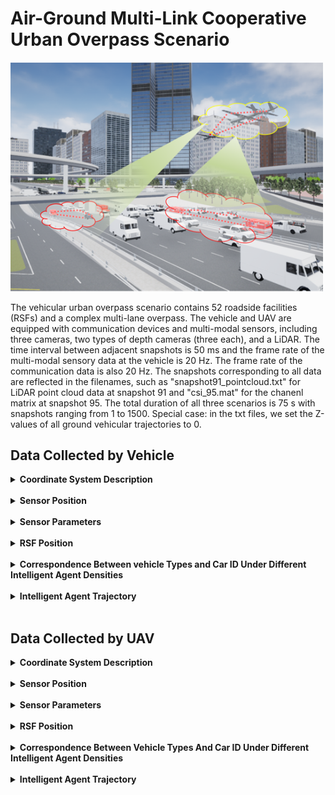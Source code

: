 # Air-Ground Multi-Link Cooperative Urban Overpass Scenario

<img src="./img/Scene Overview urban overpass.png" alt="Description of your image" width="500" height="">

The vehicular urban overpass scenario contains 52 roadside facilities (RSFs) and a complex multi-lane overpass. The vehicle and UAV are equipped with communication devices and multi-modal sensors, including three cameras, two types of depth cameras (three each), and a LiDAR. The time interval between adjacent snapshots is 50 ms and the frame rate of the multi-modal sensory data at the vehicle is 20 Hz. The frame rate of the communication data is also 20 Hz. The snapshots corresponding to all data are reflected in the filenames, such as "snapshot91_pointcloud.txt" for LiDAR point cloud data at snapshot 91 and "csi_95.mat" for the chanenl matrix at snapshot 95. The total duration of all three scenarios is 75 s with snapshots ranging from 1 to 1500.
Special case: in the txt files, we set the Z-values of all ground vehicular trajectories to 0.

## Data Collected by Vehicle


<details>
<summary><strong>Coordinate System Description</strong></summary>
 
#### **[World Coordinate System]:**

The world coordinate system is a North-East-Down (NED) coordinate system with the X-axis pointing north, the Y-axis pointing east, and the Z-axis pointing downward. It is a right-handed coordinate system, with the origin at the same height as the ground.

#### **[Vehicle Coordinate System]:**

This system includes both vehicles. The X-axis points forward, the Y-axis points to the right, and the Z-axis points downward relative to the vehicle. It is a right-handed coordinate system, with the origin at the center of the vehicle and a certain height relative to the ground.

The position coordinates and heading angles given in the vehicle trajectory txt files represent the position of the vehicle coordinate system's origin in the world coordinate system, as well as the orientation of the vehicle coordinate system relative to the world coordinate system. 
(Special case: in the txt files, we set the z-values of all ground vehicles' trajectories to 0. Before use, it is necessary to subtract the height of the vehicle center relative to the ground to obtain the actual coordinates of the vehicle coordinate system's origin in the world coordinate system.) Additionally, note that pitch, roll, and yaw in the vehicle trajectory txt files are given in radians.

#### **[LiDAR Coordinate System]:**

The coordinate axes align with those of the vehicle system, with the origin offset by a fixed amount relative to the vehicle coordinate system's origin.

#### **[Camera Coordinate System]:**

The coordinate axes by default align with those of the vehicle system. If multiple cameras are mounted on a device, each camera's orientation will be specified. The camera origin is offset by a fixed amount relative to the vehicle coordinate system's origin.

#### **[mmWave Radar Coordinate System]:**

The coordinate axes align with those of the vehicle system, with the origin offset by a fixed amount relative to the vehicle coordinate system's origin.

#### **[Communication Antenna Coordinate System]:**

The coordinate axes align with those of the vehicle system, with the origin offset by a fixed amount relative to the vehicle coordinate system's origin.
</details><br/>

<details>
<summary><strong>Sensor Position</strong></summary>
 

The vehicular urban wide lane scenario includes vehicles of the **"Blue SUV"**, **"Mini Cooper"**, **"Sedan"**, **"Pickup"**, **"Box truck"**, **"Concrete"**, **"Refuse truck"**, **"School bus"** and **"Tank"** types. The relative coordinate positions and parameter information of the sensors are given as follows:

<table>
    <thead>
        <tr>
        <th rowspan="2">Side View</th>
        <th rowspan="2">Name</th>
        <th colspan="8" style="text-align: center;">Camera</th>
        <th colspan="5" style="text-align: center;">LiDAR</th>
        <th colspan="5" style="text-align: center;">mmWave Radar</th>
        </tr>
        <tr>
        <th>Direction</th>
        <th>X(m)</th>
        <th>Y(m)</th>
        <th>Z(m)</th>
        <th>Pitch</th>
        <th>Roll</th>
        <th>Yaw</th>
        <th>FoV Degrees(°)</th>
        <th>X(m)</th>
        <th>Y(m)</th>
        <th>Z(m)</th>
        <th>Vertical FoV(°)</th>
        <th>Horizontal FoV(°)</th>
        <th>X(m)</th>
        <th>Y(m)</th>
        <th>Z(m)</th>
        <th>Vertical FoV(°)</th>
        <th>Horizontal FoV(°)</th>
        </tr>
    </thead>
    <tbody>
        <tr>
        <td><img src="./img/car1_blue_suv.png" alt="Side view of car1" width="100"></td>
        <td>Blue SUV</td>
        <td>+x</td>
        <td>2</td>
        <td>0</td>
        <td>-1</td>
        <td>0</td>
        <td>0</td>
        <td>0</td>
        <td>100</td>
        <td>0</td>
        <td>0</td>
        <td>-1.9</td>
        <td>-25~15</td>
        <td>-180~180</td>
        <td>0</td>
        <td>0</td>
        <td>0.8</td>
        <td>-10~10</td>
        <td>-90~90</td>
        </tr>
        <tr>
        <td><img src="./img/car2_mini_white_car_suv.png" alt="Side view of car1" width="100"></td>
        <td>Mini Cooper</td>
        <td>+x</td>
        <td>1.8</td>
        <td>0</td>
        <td>-1</td>
        <td>0</td>
        <td>0</td>
        <td>0</td>
        <td>100</td>
        <td>0</td>
        <td>0</td>
        <td>-1.8</td>
        <td>-25~15</td>
        <td>-180~180</td>
        <td>0</td>
        <td>0</td>
        <td>0.8</td>
        <td>-10~10</td>
        <td>-90~90</td>
        </tr>
        <tr>
        <td><img src="./img/car3_white_car.png" alt="Side view of car1" width="100"></td>
        <td>Sedan</td>
        <td>+x</td>
        <td>2.3</td>
        <td>0</td>
        <td>-1</td>
        <td>0</td>
        <td>0</td>
        <td>0</td>
        <td>100</td>
        <td>0</td>
        <td>0</td>
        <td>-1.9</td>
        <td>-25~15</td>
        <td>-180~180</td>
        <td>0</td>
        <td>0</td>
        <td>0.8</td>
        <td>-10~10</td>
        <td>-90~90</td>
        </tr>
        <tr>
        <td><img src="./img/car4_pika.png" alt="Side view of car1" width="100"></td>
        <td>Pickup</td>
        <td>+x</td>
        <td>3.5</td>
        <td>0</td>
        <td>-1.2</td>
        <td>0</td>
        <td>0</td>
        <td>0</td>
        <td>100</td>
        <td>0</td>
        <td>0</td>
        <td>-2.4</td>
        <td>-25~15</td>
        <td>-180~180</td>
        <td>0</td>
        <td>0</td>
        <td>0.8</td>
        <td>-10~10</td>
        <td>-90~90</td>
        </tr>
        <tr>
        <td><img src="./img/car5_xianxing_car.png" alt="Side view of car1" width="100"></td>
        <td>Box truck</td>
        <td>+x</td>
        <td>3.2</td>
        <td>0</td>
        <td>-1.4</td>
        <td>0</td>
        <td>0</td>
        <td>0</td>
        <td>100</td>
        <td>0</td>
        <td>0</td>
        <td>-2.8</td>
        <td>-25~15</td>
        <td>-180~180</td>
        <td>0</td>
        <td>0</td>
        <td>0.8</td>
        <td>-10~10</td>
        <td>-90~90</td>
        </tr>
        <tr>
        <td><img src="./img/car6_hu_ni_tu_car.png" alt="Side view of car1" width="100"></td>
        <td>Concrete</td>
        <td>+x</td>
        <td>1</td>
        <td>0</td>
        <td>-4.1</td>
        <td>0</td>
        <td>0</td>
        <td>0</td>
        <td>100</td>
        <td>0</td>
        <td>0</td>
        <td>-4.1</td>
        <td>-25~15</td>
        <td>-180~180</td>
        <td>0</td>
        <td>0</td>
        <td>0.8</td>
        <td>-10~10</td>
        <td>-90~90</td>
        </tr>
        <tr>
        <td><img src="./img/car7_rush_car.png" alt="Side view of car1" width="100"></td>
        <td>Refuse truck</td>
        <td>+x</td>
        <td>2.5</td>
        <td>0</td>
        <td>-4.1</td>
        <td>0</td>
        <td>0</td>
        <td>0</td>
        <td>100</td>
        <td>0</td>
        <td>0</td>
        <td>-4.1</td>
        <td>-25~15</td>
        <td>-180~180</td>
        <td>0</td>
        <td>0</td>
        <td>0.8</td>
        <td>-10~10</td>
        <td>-90~90</td>
        </tr>
        <tr>
        <td><img src="./img/car8_school_lolar_car.png" alt="Side view of car1" width="100"></td>
        <td>School bus</td>
        <td>+x</td>
        <td>1.2</td>
        <td>0</td>
        <td>-2.8</td>
        <td>0</td>
        <td>0</td>
        <td>0</td>
        <td>100</td>
        <td>0</td>
        <td>0</td>
        <td>-2.8</td>
        <td>-25~15</td>
        <td>-180~180</td>
        <td>0</td>
        <td>0</td>
        <td>0.8</td>
        <td>-10~10</td>
        <td>-90~90</td>
        </tr>
        <tr>
        <td><img src="./img/car9_statci_mesh .png" alt="Side view of car1" width="100"></td>
        <td>Tank</td>
        <td>+x</td>
        <td>0</td>
        <td>0</td>
        <td>-4</td>
        <td>0</td>
        <td>0</td>
        <td>0</td>
        <td>100</td>
        <td>0</td>
        <td>0</td>
        <td>-4</td>
        <td>-25~15</td>
        <td>-180~180</td>
        <td>0</td>
        <td>0</td>
        <td>0.8</td>
        <td>-10~10</td>
        <td>-90~90</td>
        </tr>
    </tbody>
</table>



<table>
    <thead>
        <tr>
        <th rowspan="2">Side View</th>
        <th rowspan="2">Name</th>
        <th colspan="3" style="text-align: center;">Communication Equipment</th>
        </tr>
        <tr>
        <th>X(m)</th>
        <th>Y(m)</th>
        <th>Z(m)</th>
        </tr>
    </thead>
    <tbody>
        <tr>
        <td><img src="./img/car1_blue_suv.png" alt="Side view of car1" width="100"></td>
        <td>Blue SUV</td>
        <td>0.3</td>
        <td>0</td>
        <td>-1.1</td>
        </tr>
        <tr>
        <td><img src="./img/car2_mini_white_car_suv.png" alt="Side view of car1" width="100"></td>
        <td>Mini Cooper</td>
        <td>0.5</td>
        <td>-0.1</td>
        <td>-1.3</td>
        </tr>
        <tr>
        <td><img src="./img/car3_white_car.png" alt="Side view of car1" width="100"></td>
        <td>Sedan</td>
        <td>0.3</td>
        <td>0</td>
        <td>-1.7</td>
        </tr>
        <tr>
        <td><img src="./img/car4_pika.png" alt="Side view of car1" width="100"></td>
        <td>Pickup</td>
        <td>3.5</td>
        <td>0</td>
        <td>1.2</td>
        </tr>
        <tr>
        <td><img src="./img/car5_xianxing_car.png" alt="Side view of car1" width="100"></td>
        <td>Box truck</td>
        <td>0</td>
        <td>0</td>
        <td>-2.1</td>
        </tr>
        <tr>
        <td><img src="./img/car6_hu_ni_tu_car.png" alt="Side view of car1" width="100"></td>
        <td>Concrete</td>
        <td>0.5</td>
        <td>-0.1</td>
        <td>-1.3</td>
        </tr>
        <tr>
        <td><img src="./img/car7_rush_car.png" alt="Side view of car1" width="100"></td>
        <td>Refuse truck</td>
        <td>0.8</td>
        <td>0</td>
        <td>-2.6</td>
        </tr>
        <tr>
        <td><img src="./img/car8_school_lolar_car.png" alt="Side view of car1" width="100"></td>
        <td>School bus</td>
        <td>0.3</td>
        <td>-0.3</td>
        <td>-1.7</td>
        </tr>
        <tr>
        <td><img src="./img/car9_statci_mesh .png" alt="Side view of car1" width="100"></td>
        <td>Tank</td>
        <td>1.3</td>
        <td>0</td>
        <td>-1.4</td>
        </tr>
    </tbody>
</table>


<table>
  <thead>
    <tr> 
      <th rowspan="3">Name</th>
      <th rowspan="3">Direction</th>
      <th colspan="7" style="text-align: center;">Camera</th>
      <th colspan="5" style="text-align: center;">LiDAR</th>
      <th colspan="5" style="text-align: center;">mmWave Radar</th>
    </tr>
    <tr>
      <th>X(m)</th>
      <th>Y(m)</th>
      <th>Z(m)</th>
      <th>Pitch</th>
      <th>Roll</th>
      <th>Yaw</th>
      <th>FoV Degrees(°)</th>
      <th>X(m)</th>
      <th>Y(m)</th>
      <th>Z(m)</th>
      <th>Vertical FoV(°)</th>
      <th>Horizontal FoV(°)</th>
      <th>X(m)</th>
      <th>Y(m)</th>
      <th>Z(m)</th>
      <th>Vertical FoV(°)</th>
      <th>Horizontal FoV(°)</th>
    </tr>
  </thead>
  <tbody>
    <tr>
      <td rowspan="3">RSF</td> <!-- This cell now spans three rows -->
      <td>Left</td>
      <td>4.9</td>
      <td>0</td>
      <td>-7.2</td>
      <td>-25</td>
      <td>0</td>
      <td>90</td>
      <td>100</td>
      <td rowspan="3">-0.2</td>
      <td rowspan="3">0</td>
      <td rowspan="3">4.3</td>
      <td rowspan="3">-40~0</td>
      <td rowspan="3">-180~180</td>
      <td rowspan="3">-0.2</td>
      <td rowspan="3">0</td>
      <td rowspan="3">-0.8</td>
      <td rowspan="3">-10~10</td>
      <td rowspan="3">-90~90</td>
    </tr>
    <tr>
      <td>Middle</td>
      <td>5</td>
      <td>0</td>
      <td>-7.2</td>
      <td>-25</td>
      <td>0</td>
      <td>0</td>
      <td>100</td>
    </tr>
    <tr>
      <td>Right</td>
      <td>4.8</td>
      <td>0</td>
      <td>-7.2</td>
      <td>-25</td>
      <td>0</td>
      <td>-90</td>
      <td>100</td>
    </tr>
    <!-- Additional rows for other data as needed -->
  </tbody>
</table>



<table>
  <thead>
    <tr>
      <th rowspan="3">Name</th>
      <th colspan="3" style="text-align: center;">Communication Equipment</th>
    </tr>
    <tr>
      <th>X(m)</th>
      <th>Y(m)</th>
      <th>Z(m)</th>
    </tr>
  </thead>
  <tbody>
    <tr>
      <td rowspan="1">RSF</td> <!-- This cell now spans three rows -->
      <td>0.8</td>
      <td>0</td>
      <td>-3.4</td>
    </tr>
    <!-- Additional rows for other data as needed -->
  </tbody>
</table>



**Direction:** This parameter represents the installation orientation of the sensor in the vehicle coordinate system, which can be one of the six directions: +x, -x, +y, -y, +z, -z. It describes the installation location and direction of the sensor relative to the vehicle body.

**X, Y, Z:** These three parameters collectively describe the three-dimensional spatial position of the sensor in the vehicle coordinate system, with the unit in meters. They provide the spatial coordinates of the sensor relative to the vehicle origin.

**Pitch, Roll, Yaw:** These three parameters describe the three rotational angles of the sensor in the vehicle coordinate system, with the unit in degrees. Pitch represents the pitch angle, Roll represents the roll angle, and Yaw represents the yaw angle. They define the spatial attitude of the sensor.

**Field of View (FoV) Degrees(°):** This parameter gives the total field of view angle of the sensor, with the unit in degrees. It reflects the range of the scene that the sensor can perceive.

**Vertical FoV(°):** This parameter gives the vertical field of view angle of the sensor, with the unit in degrees. It defines the sensor's perception range in the vertical direction.

**Horizontal FoV(°):** This parameter gives the horizontal field of view angle of the sensor, with the unit in degrees. It defines the sensor's perception range in the horizontal direction.
</details><br/>

<details>
<summary><strong>Sensor Parameters</strong></summary>
 

The camera and LiDAR sensors deployed on the vehicles in this scenario are of the same type. The specific sensor parameters are as follows:

| **Camera RGB Sensor Parameters**    | **Value** |
|-------------------------------------|-----------|
| **Width**                           | 1920      |
| **Height**                          | 1080      |
| **FOV**                             | 100°      |
| **AutoExpcosureSpeed**              | 100       |
| **AutoExposureBias**                | 0         |
| **AutoExposureMaxBrightness**       | 0.64      |
| **AutoExposureMinBrightness**       | 0.03      |
| **MotionBlurAmount**                | 0         |
| **TargetGamma**                     | 1.0       |

 | **Camera Depth Sensor Parameters** | **Value**                     |
|------------------------------------|-------------------------------|
| **Width**                          | 1920                          |
| **Height**                         | 1080                          |
| **FOV**                            | 100°                          |
| **MotionBlurAmount**               | 0                             |
| **Image Type**                     | DepthPlanner/DepthPerspective |
| **TargetGamma**                    | 1.0                           |
| **OrthoWidth**                     | 5.12                          |

| **LiDAR Sensor Parameters** |  **Value**  |
|-----------------------------|-------|
| **NumberOfChannels**        | 16    |
| **HorizontalFOVStart**      | -180°  |
| **HorizontalFOVEnd**        | 180°   |
| **VerticalFOVUpper**        | 15°    |
| **VerticalFOVLower**        | -25°   |


The camera and LiDAR sensors deployed on the RSFs in this scenario are also of the same type. The specific sensor parameters are as follows:

| **Camera RGB Sensor Parameters**    | **Value** |
|-------------------------------------|-----------|
| **Width**                           | 1920      |
| **Height**                          | 1080      |
| **FOV**                             | 100°      |
| **AutoExpcosureSpeed**              | 100       |
| **AutoExposureBias**                | 0         |
| **AutoExposureMaxBrightness**       | 0.64      |
| **AutoExposureMinBrightness**       | 0.03      |
| **MotionBlurAmount**                | 0         |
| **TargetGamma**                     | 1.0       |

 | **Camera Depth Sensor Parameters** | **Value**                     |
|------------------------------------|-------------------------------|
| **Width**                          | 1920                          |
| **Height**                         | 1080                          |
| **FOV**                            | 100°                          |
| **MotionBlurAmount**               | 0                             |
| **Image Type**                     | DepthPlanner/DepthPerspective |
| **TargetGamma**                    | 1.0                           |
| **OrthoWidth**                     | 5.12                          |

| **LiDAR Sensor Parameters** | **Value** |
|-----------------------------|-----------|
| **NumberOfChannels**        | 64        |
| **HorizontalFOVStart**      | -180°      |
| **HorizontalFOVEnd**        | 180°       |
| **VerticalFOVUpper**        | 0°         |
| **VerticalFOVLower**        | -40°       |

The mmWave radar deployed on the vehicles and RSFs in this scenario are of the same type. The specific sensor parameters are as follows:



| **Parameters**             | **Value** |
| -------------------------- | --------- |
| **MIMO Antenna**            | 4 transmitter (Tx) & 3 receiver (Rx)    |
| **StartFrequency**            | 77 GHz    |
| **StopFrequency**             | 81 GHz    |
| **NumberOfChirpsPerFrame** | 101       |
| **ChirpLength**               | 20 μs     |
| **ResetTimeBetweenChirps**  | 0 μs      |
| **FirstSample**               | 2 μs      |
| **SampleSpacing**             | 5 ns      |
| **LastSample**                | 7 μs      |
| **NumberOfSamples**          | 1000      |
|**MaximumDetectionRange**     | 74.9 m|
|**RangeResolution**           |0.1499 m|
|**DopplerVelocityRange**      | ±47.42 m/s|
|**DopplerVelocityResolution** | 0.939 m/s|
| **HorizontalFOVStart**      | -45°      |
| **HorizontalFOVEnd**        | 45°       |
| **VerticalFOVUpper**        | 10°         |
| **VerticalFOVLower**        | -10°       |






### ● Communication data in Wireless InSite

Detailed parameters of communication equipment are listed as follows:

Detailed parameters of communication equipment are listed as follows.

| **Parameters**                                               | **Value**                                                                                                                                          |
| ------------------------------------------------------------ |----------------------------------------------------------------------------------------------------------------------------------------------------|
| Antenna type                                                 | SISO (1 antenna at Tx & 1 antenna at Rx)   <br /> MIMO (4 antennas at Tx & 4 antennas at Rx)  <br/> Massive MIMO (128 antennas at Tx & 32 antennas at Rx)                                                |
| Antenna element spacing                                      | Half wavelength                                                                                                                                    |
| Frequency band                                               | mmWave: 28 GHz carrier frequency with 2 GHz communication bandwidth <br/> Sub-6 GHz: 5.9 GHz carrier frequency with 20 MHz communication bandwidth |                                                              |
| Waveform                                                     | Sinusoid                                                                                                                                           |


</details><br/>

<details>
<summary><strong>RSF Position</strong></summary>

The deployment of RSFs is the same across different traffic density scenarios, and the table below describes the positions of RSFs in each scenario.



<table>
  <thead>
    <tr>
      <th>ID</th>
      <th>X(m)</th>
      <th>Y(m)</th>
      <th>Z(m)</th>
    </tr>
  </thead>
  <tbody>
    <tr>
  <td>RSF1</td>
  <td>19.1</td>
  <td>-128.5</td>
  <td>0</td>
</tr>
<tr>
  <td>RSF2</td>
  <td>484.3</td>
  <td>-397.5</td>
  <td>0</td>
</tr>
<tr>
  <td>RSF3</td>
  <td>375.1</td>
  <td>-396.5</td>
  <td>0</td>
</tr>
<tr>
  <td>RSF4</td>
  <td>269.9</td>
  <td>-393.5</td>
  <td>0</td>
</tr>
<tr>
  <td>RSF5</td>
  <td>163</td>
  <td>-391.7</td>
  <td>0</td>
</tr>
<tr>
  <td>RSF6</td>
  <td>103</td>
  <td>-392.9</td>
  <td>0</td>
</tr>
<tr>
  <td>RSF7</td>
  <td>58.216</td>
  <td>-438.73</td>
  <td>0</td>
</tr>
<tr>
  <td>RSF8</td>
  <td>5.721</td>
  <td>-499.073</td>
  <td>0</td>
</tr>
<tr>
  <td>RSF9</td>
  <td>-1.394</td>
  <td>-559.2</td>
  <td>0</td>
</tr>
<tr>
  <td>RSF10</td>
  <td>-7.8</td>
  <td>-650.9</td>
  <td>0</td>
</tr>
<tr>
  <td>RSF11</td>
  <td>-14.3</td>
  <td>-759.5</td>
  <td>0</td>
</tr>
<tr>
  <td>RSF12</td>
  <td>-23.45</td>
  <td>-910.44</td>
  <td>0</td>
</tr>
<tr>
  <td>RSF13</td>
  <td>-104.62</td>
  <td>-901.46</td>
  <td>0</td>
</tr>
<tr>
  <td>RSF14</td>
  <td>-95.94</td>
  <td>-747.2</td>
  <td>0</td>
</tr>
<tr>
  <td>RSF15</td>
  <td>-90.65</td>
  <td>-641.5</td>
  <td>0</td>
</tr>
<tr>
  <td>RSF16</td>
  <td>-83.385</td>
  <td>-533.24</td>
  <td>0</td>
</tr>
<tr>
  <td>RSF17</td>
  <td>-104.36</td>
  <td>-460.4</td>
  <td>0</td>
</tr>
<tr>
  <td>RSF18</td>
  <td>-151.4</td>
  <td>-391.76</td>
  <td>0</td>
</tr>
<tr>
  <td>RSF19</td>
  <td>-271.71</td>
  <td>-379.87</td>
  <td>0</td>
</tr>
<tr>
  <td>RSF20</td>
  <td>-423.8</td>
  <td>-375</td>
  <td>0</td>
</tr>
<tr>
  <td>RSF21</td>
  <td>-410.66</td>
  <td>-299.7</td>
  <td>0</td>
</tr>
<tr>
  <td>RSF22</td>
  <td>-272.5</td>
  <td>-305.56</td>
  <td>0</td>
</tr>
<tr>
  <td>RSF23</td>
  <td>-142.5</td>
  <td>-290.95</td>
  <td>0</td>
</tr>
<tr>
  <td>RSF24</td>
  <td>-81.954</td>
  <td>-226.4</td>
  <td>0</td>
</tr>
<tr>
  <td>RSF25</td>
  <td>-60.437</td>
  <td>-125.927</td>
  <td>0</td>
</tr>
<tr>
  <td>RSF26</td>
  <td>-52.39</td>
  <td>9.62</td>
  <td>0</td>
</tr>
<tr>
  <td>RSF27</td>
  <td>-44.05</td>
  <td>145.166</td>
  <td>0</td>
</tr>
<tr>
  <td>RSF28</td>
  <td>33.35</td>
  <td>144.626</td>
  <td>0</td>
</tr>
<tr>
  <td>RSF29</td>
  <td>25.65</td>
  <td>5.826</td>
  <td>0</td>
</tr>
<tr>
  <td>RSF30</td>
  <td>35.36</td>
  <td>-223.61</td>
  <td>0</td>
</tr>
<tr>
  <td>RSF31</td>
  <td>97.01</td>
  <td>-292.33</td>
  <td>0</td>
</tr>
<tr>
  <td>RSF32</td>
  <td>177.64</td>
  <td>-315.52</td>
  <td>0</td>
</tr>
<tr>
  <td>RSF33</td>
  <td>282.34</td>
  <td>-318.02</td>
  <td>0</td>
</tr>
<tr>
  <td>RSF34</td>
  <td>417.14</td>
  <td>-319.62</td>
  <td>0</td>
</tr>
<tr>
  <td>RSF35</td>
  <td>567.54</td>
  <td>-322.92</td>
  <td>0</td>
</tr>
<tr>
  <td>RSF36</td>
  <td>-64.81</td>
  <td>-292.02</td>
  <td>0</td>
</tr>
<tr>
  <td>RSF37</td>
  <td>4.68</td>
  <td>-403.63</td>
  <td>0</td>
</tr>
<tr>
  <td>RSF38</td>
  <td>333.53976562</td>
  <td>-312.62234375</td>
  <td>0</td>
</tr>
<tr>
  <td>RSF39</td>
  <td>200.95230469</td>
  <td>-307.12267578</td>
  <td>0</td>
</tr>
<tr>
  <td>RSF40</td>
  <td>85.89654297</td>
  <td>-304.39339844</td>
  <td>0</td>
</tr>
<tr>
  <td>RSF41</td>
  <td>-37.51589844</td>
  <td>-355.05207031</td>
  <td>0</td>
</tr>
<tr>
  <td>RSF42</td>
  <td>-90.07994141</td>
  <td>-447.82425781</td>
  <td>0</td>
</tr>
<tr>
  <td>RSF43</td>
  <td>-100.34967773</td>
  <td>-616.76746094</td>
  <td>0</td>
</tr>
<tr>
  <td>RSF44</td>
  <td>-99.05029297</td>
  <td>-719.7675</td>
  <td>0</td>
</tr>
<tr>
  <td>RSF45</td>
  <td>-26.15138672</td>
  <td>-752.38867188</td>
  <td>0</td>
</tr>
<tr>
  <td>RSF46</td>
  <td>-22.02945801</td>
  <td>-635.67933594</td>
  <td>0</td>
</tr>
<tr>
  <td>RSF47</td>
  <td>14.21632568</td>
  <td>-465.55484375</td>
  <td>0</td>
</tr>
<tr>
  <td>RSF48</td>
  <td>77.63334473</td>
  <td>-361.11335938</td>
  <td>0</td>
</tr>
<tr>
  <td>RSF49</td>
  <td>23.05393066</td>
  <td>-245.75470703</td>
  <td>0</td>
</tr>
<tr>
  <td>RSF50</td>
  <td>-90.62886719</td>
  <td>-265.92591797</td>
  <td>0</td>
</tr>
<tr>
  <td>RSF51</td>
  <td>-217.20259766</td>
  <td>-303.57550781</td>
  <td>0</td>
</tr>
<tr>
  <td>RSF52</td>
  <td>-334.31332031</td>
  <td>-309.71257812</td>
  <td>0</td>
</tr>
  </tbody>
</table>

**X, Y, Z:** These three parameters collectively describe the three-dimensional spatial position of the RSF in the scenario, with the unit in meters.

**Pitch, Roll, Yaw:** These three parameters describe the three rotational angles of the RSF in the scenario, with the unit in degrees. Pitch represents the pitch angle, Roll represents the roll angle, and Yaw represents the yaw angle. They define the spatial attitude of the RSF.

<img src="./img/overpass_OverLook.png" alt="Description of your image" width="600" height="400">

</details><br/>

<details>
<summary><strong>Correspondence Between vehicle Types and Car ID Under Different Intelligent Agent Densities</strong></summary>
 

<table>
  <tr>
    <th rowspan="2">Type</th>
    <th colspan="3" style="text-align: center;">Car ID under different intelligent agent densities</th>
  </tr>
  <tr>
    <th>Low</th>
    <th>Medium</th>
    <th>High</th>
  </tr>
  <tr>
    <td>Blue SUV</td>
    <td>2 3 4 8 10 11 13 14 17 20 24 27 28 42 43 44 45 46 47 48</td>
    <td>2 3 4 8 10 11 13 14 17 20 24 27 28 42 43 44 45 46 47 48 52 53 57 59 67 68 70</td>
    <td>2 3 4 8 10 11 13 14 17 20 24 27 28 42 43 44 45 46 47 48 52 53 57 59 67 68 70 71 79 80 82 86 89 90 91 95</td>
  </tr>
  <tr>
    <td>Mini Cooper</td>
  <td>9 12 16 18 23 26 33 35 36 40</td>
  <td>9 12 16 18 23 26 33 35 36 40 50 51 60 63 69</td>
  <td>9 12 16 18 23 26 33 35 36 40 50 51 60 63 69 74 76 78 81 83 85 88 94 96 98</td>
  </tr>
  <tr>
    <td>Sedan</td>
  <td>1 5 6 15 22 30 32 38 41 49</td>
  <td>1 5 6 15 22 30 32 38 41 49 55 56 58 62 64 66</td>
  <td>1 5 6 15 22 30 32 38 41 49 55 56 58 62 64 66 75 92 93</td>
  </tr>
  <tr>
    <td>Pickup</td>
  <td>19 21 29 31 37</td>
  <td>19 21 29 31 37 65</td>
  <td>19 21 29 31 37 65</td>
  </tr>
  <tr>
    <td>Box truck</td>
  <td>7 39</td>
  <td>7 39</td>
  <td>7 39 73 84</td>
  </tr>
  <tr>
    <td>Concrete</td>
    <td>NaN</td>
    <td>NaN</td>
    <td>77</td>
  </tr>
  <tr>
    <td>Refuse truck</td>
    <td>NaN</td>
    <td>54</td>
    <td>54 72</td>
  </tr>
  <tr>
    <td>School bus</td>
  <td>25 34</td>
  <td>25 34</td>
  <td>25 34 99</td>
  </tr>
  <tr>
    <td>Tank</td>
    <td>NaN</td>
    <td>61</td>
    <td>61 87 97</td>
  </tr>
</table>
<p><strong>Note:</strong> In the table below, "NaN" indicates that the type is not applicable.</p>
</details><br/>

<details>
<summary><strong>Intelligent Agent Trajectory</strong></summary>

The vehicle pose information for each frame is represented as follows:

- The first 3 columns represent the x, y, and z coordinates of the vehicle in that frame, in meters.
- The next 3 columns represent the roll, pitch, and yaw angles of the vehicle in that frame, in radians.
- The last column represents the frame number.

| Traffic Density | Folder Link                                                      |
| --------------- |------------------------------------------------------------------|
| Low             | [Low Traffic Density Folder](./trajectories/Vehicular/low)       |
| Medium          | [Medium Traffic Density Folder](./trajectories/Vehicular/medium) |
| High            | [High Traffic Density Folder](./trajectories/Vehicular/high)     |                               |



It should be noted that the frame interval of each car in the simulation scene is a subset of the 1st frame to the 1500th frame. For example, Car1 enters the scene at the 1st frame and leaves the scene at the 828th frame. The valid frame interval is from the 1st frame to the 827th frame, and the 828th frame to the 1500th frame is an invalid frame interval, which does not provide perception and communication data.
We sort out the valid simulation intervals of each car in this scene as follows.

<table>
  <tr>
    <th rowspan="2">Car id</th>
    <th colspan="2" style="text-align: center;">Sunnyday_Morning_Low intelligent agent density</th>
</tr>
  <tr>
            <th>Start Frame</th>
            <th>Stop Frame</th>
  </tr>
        <tr><td>Car2</td><td>75</td><td>903</td></tr>
 
</table>
<p><strong>Note:</strong> In the table below, "NaN" indicates that The vehicle is not involved in the simulation.</p>

</details><br/>

##  Data Collected by UAV

<details>
<summary><strong>Coordinate System Description</strong></summary>


### **[World Coordinate System]:**
The world coordinate system is a  North-East-Down (NED) coordinate system with the X-axis pointing north, the Y-axis pointing east, and the Z-axis pointing downward. It is a right-handed coordinate system, with the origin at the same height as the ground.

### **[Vehicle Coordinate System]:**
This system includes both vehicles and UAVs. The X-axis points forward, the Y-axis points to the right, and the Z-axis points downward relative to the vehicle. It is a right-handed coordinate system, with the origin at the center of the vehicle and a certain height relative to the ground.

The position coordinates and heading angles given in the vehicle and UAV trajectory txt files represent the position of the vehicle coordinate system's origin in the world coordinate system, as well as the orientation of the vehicle coordinate system relative to the world coordinate system. 
(Special case: in the txt files, we set the z-values of all ground vehicles' trajectories to 0. Before use, it is necessary to subtract the height of the vehicle center relative to the ground to obtain the actual coordinates of the vehicle coordinate system's origin in the world coordinate system.) Additionally, note that pitch, roll, and yaw in the vehicle and UAV trajectory txt files are given in radians.

### **[LiDAR Coordinate System]:**
The coordinate axes align with those of the vehicle system, with the origin offset by a fixed amount relative to the vehicle coordinate system's origin.

### **[Camera Coordinate System]:**
The coordinate axes by default align with those of the vehicle system. If multiple cameras are mounted on a device, each camera's orientation will be specified. The camera origin is offset by a fixed amount relative to the vehicle coordinate system's origin.

### **[mmWave Radar Coordinate System]:**
The coordinate axes align with those of the vehicle system, with the origin offset by a fixed amount relative to the vehicle coordinate system's origin.

### **[Communication Antenna Coordinate System]:**
The coordinate axes align with those of the vehicle system, with the origin offset by a fixed amount relative to the vehicle coordinate system's origin.
</details><br/>

<details>
<summary><strong>Sensor Position</strong></summary>
 

The includes vehicles of the **"Blue SUV"**, **"Mini Cooper"**, **"Sedan"**, **"Pickup"**, **"Box truck"**, **"Concrete"**, **"Refuse truck"**, **"School bus"** and **"Tank"** types. The relative coordinate positions and parameter information of the sensors are as given follows:


<table>
    <thead>
        <tr>
        <th rowspan="2">Side View</th>
        <th rowspan="2">Name</th>
        <th colspan="8" style="text-align: center;">Camera</th>
        <th colspan="5" style="text-align: center;">LiDAR</th>
        <th colspan="5" style="text-align: center;">mmWave Radar</th>
        </tr>
        <tr>
        <th>Direction</th>
        <th>X(m)</th>
        <th>Y(m)</th>
        <th>Z(m)</th>
        <th>Pitch</th>
        <th>Roll</th>
        <th>Yaw</th>
        <th>FoV Degrees(°)</th>
        <th>X(m)</th>
        <th>Y(m)</th>
        <th>Z(m)</th>
        <th>Vertical FoV(°)</th>
        <th>Horizontal FoV(°)</th>
        <th>X(m)</th>
        <th>Y(m)</th>
        <th>Z(m)</th>
        <th>Vertical FoV(°)</th>
        <th>Horizontal FoV(°)</th>
        </tr>
    </thead>
    <tbody>
        <tr>
        <td><img src="./img/car1_blue_suv.png" alt="Side view of car1" width="100"></td>
        <td>Blue SUV</td>
        <td>+x</td>
        <td>2</td>
        <td>0</td>
        <td>-1</td>
        <td>0</td>
        <td>0</td>
        <td>0</td>
        <td>100</td>
        <td>0</td>
        <td>0</td>
        <td>-1.9</td>
        <td>-25~15</td>
        <td>-180~180</td>
        <td>0</td>
        <td>0</td>
        <td>0.8</td>
        <td>-10~10</td>
        <td>-90~90</td>
        </tr>
        <tr>
        <td><img src="./img/car2_mini_white_car_suv.png" alt="Side view of car1" width="100"></td>
        <td>Mini Cooper</td>
        <td>+x</td>
        <td>1.8</td>
        <td>0</td>
        <td>-1</td>
        <td>0</td>
        <td>0</td>
        <td>0</td>
        <td>100</td>
        <td>0</td>
        <td>0</td>
        <td>-1.8</td>
        <td>-25~15</td>
        <td>-180~180</td>
        <td>0</td>
        <td>0</td>
        <td>0.8</td>
        <td>-10~10</td>
        <td>-90~90</td>
        </tr>
        <tr>
        <td><img src="./img/car3_white_car.png" alt="Side view of car1" width="100"></td>
        <td>Sedan</td>
        <td>+x</td>
        <td>2.3</td>
        <td>0</td>
        <td>-1</td>
        <td>0</td>
        <td>0</td>
        <td>0</td>
        <td>100</td>
        <td>0</td>
        <td>0</td>
        <td>-1.9</td>
        <td>-25~15</td>
        <td>-180~180</td>
        <td>0</td>
        <td>0</td>
        <td>0.8</td>
        <td>-10~10</td>
        <td>-90~90</td>
        </tr>
        <tr>
        <td><img src="./img/car4_pika.png" alt="Side view of car1" width="100"></td>
        <td>Pickup</td>
        <td>+x</td>
        <td>3.5</td>
        <td>0</td>
        <td>-1.2</td>
        <td>0</td>
        <td>0</td>
        <td>0</td>
        <td>100</td>
        <td>0</td>
        <td>0</td>
        <td>-2.4</td>
        <td>-25~15</td>
        <td>-180~180</td>
        <td>0</td>
        <td>0</td>
        <td>0.8</td>
        <td>-10~10</td>
        <td>-90~90</td>
        </tr>
        <tr>
        <td><img src="./img/car5_xianxing_car.png" alt="Side view of car1" width="100"></td>
        <td>Box truck</td>
        <td>+x</td>
        <td>3.2</td>
        <td>0</td>
        <td>-1.4</td>
        <td>0</td>
        <td>0</td>
        <td>0</td>
        <td>100</td>
        <td>0</td>
        <td>0</td>
        <td>-2.8</td>
        <td>-25~15</td>
        <td>-180~180</td>
        <td>0</td>
        <td>0</td>
        <td>0.8</td>
        <td>-10~10</td>
        <td>-90~90</td>
        </tr>
        <tr>
        <td><img src="./img/car6_hu_ni_tu_car.png" alt="Side view of car1" width="100"></td>
        <td>Concrete</td>
        <td>+x</td>
        <td>1</td>
        <td>0</td>
        <td>-4.1</td>
        <td>0</td>
        <td>0</td>
        <td>0</td>
        <td>100</td>
        <td>0</td>
        <td>0</td>
        <td>-4.1</td>
        <td>-25~15</td>
        <td>-180~180</td>
        <td>0</td>
        <td>0</td>
        <td>0.8</td>
        <td>-10~10</td>
        <td>-90~90</td>
        </tr>
        <tr>
        <td><img src="./img/car7_rush_car.png" alt="Side view of car1" width="100"></td>
        <td>Refuse truck</td>
        <td>+x</td>
        <td>2.5</td>
        <td>0</td>
        <td>-4.1</td>
        <td>0</td>
        <td>0</td>
        <td>0</td>
        <td>100</td>
        <td>0</td>
        <td>0</td>
        <td>-4.1</td>
        <td>-25~15</td>
        <td>-180~180</td>
        <td>0</td>
        <td>0</td>
        <td>0.8</td>
        <td>-10~10</td>
        <td>-90~90</td>
        </tr>
        <tr>
        <td><img src="./img/car8_school_lolar_car.png" alt="Side view of car1" width="100"></td>
        <td>School bus</td>
        <td>+x</td>
        <td>1.2</td>
        <td>0</td>
        <td>-2.8</td>
        <td>0</td>
        <td>0</td>
        <td>0</td>
        <td>100</td>
        <td>0</td>
        <td>0</td>
        <td>-2.8</td>
        <td>-25~15</td>
        <td>-180~180</td>
        <td>0</td>
        <td>0</td>
        <td>0.8</td>
        <td>-10~10</td>
        <td>-90~90</td>
        </tr>
        <tr>
        <td><img src="./img/car9_statci_mesh .png" alt="Side view of car1" width="100"></td>
        <td>Tank</td>
        <td>+x</td>
        <td>0</td>
        <td>0</td>
        <td>-4</td>
        <td>0</td>
        <td>0</td>
        <td>0</td>
        <td>100</td>
        <td>0</td>
        <td>0</td>
        <td>-4</td>
        <td>-25~15</td>
        <td>-180~180</td>
        <td>0</td>
        <td>0</td>
        <td>0.8</td>
        <td>-10~10</td>
        <td>-90~90</td>
        </tr>
    </tbody>
</table>


<table>
    <thead>
        <tr>
        <th rowspan="2">Side View</th>
        <th rowspan="2">Name</th>
        <th colspan="3" style="text-align: center;">Communication Equipment</th>
        </tr>
        <tr>
        <th>X(m)</th>
        <th>Y(m)</th>
        <th>Z(m)</th>
        </tr>
    </thead>
    <tbody>
        <tr>
        <td><img src="./img/car1_blue_suv.png" alt="Side view of car1" width="100"></td>
        <td>Blue SUV</td>
        <td>0.3</td>
        <td>0</td>
        <td>-1.1</td>
        </tr>
        <tr>
        <td><img src="./img/car2_mini_white_car_suv.png" alt="Side view of car1" width="100"></td>
        <td>Mini Cooper</td>
        <td>0.5</td>
        <td>-0.1</td>
        <td>-1.3</td>
        </tr>
        <tr>
        <td><img src="./img/car3_white_car.png" alt="Side view of car1" width="100"></td>
        <td>Sedan</td>
        <td>0.3</td>
        <td>0</td>
        <td>-1.7</td>
        </tr>
        <tr>
        <td><img src="./img/car4_pika.png" alt="Side view of car1" width="100"></td>
        <td>Pickup</td>
        <td>3.5</td>
        <td>0</td>
        <td>1.2</td>
        </tr>
        <tr>
        <td><img src="./img/car5_xianxing_car.png" alt="Side view of car1" width="100"></td>
        <td>Box truck</td>
        <td>0</td>
        <td>0</td>
        <td>-2.1</td>
        </tr>
        <tr>
        <td><img src="./img/car6_hu_ni_tu_car.png" alt="Side view of car1" width="100"></td>
        <td>Concrete</td>
        <td>0.5</td>
        <td>-0.1</td>
        <td>-1.3</td>
        </tr>
        <tr>
        <td><img src="./img/car7_rush_car.png" alt="Side view of car1" width="100"></td>
        <td>Refuse truck</td>
        <td>0.8</td>
        <td>0</td>
        <td>-2.6</td>
        </tr>
        <tr>
        <td><img src="./img/car8_school_lolar_car.png" alt="Side view of car1" width="100"></td>
        <td>School bus</td>
        <td>0.3</td>
        <td>-0.3</td>
        <td>-1.7</td>
        </tr>
        <tr>
        <td><img src="./img/car9_statci_mesh .png" alt="Side view of car1" width="100"></td>
        <td>Tank</td>
        <td>1.3</td>
        <td>0</td>
        <td>-1.4</td>
        </tr>
    </tbody>
</table>

<!-- 无人机感知设备位置 -->
<table>
    <thead>
        <tr>
        <th rowspan="2">Side View</th>
        <th rowspan="2">Name</th>
        <th colspan="8" style="text-align: center;">Camera</th>
        <th colspan="5" style="text-align: center;">LiDAR</th>
        <th colspan="5" style="text-align: center;">mmWave Radar</th>
        </tr>
        <tr>
        <th>Direction</th>
        <th>X(m)</th>
        <th>Y(m)</th>
        <th>Z(m)</th>
        <th>Pitch</th>
        <th>Roll</th>
        <th>Yaw</th>
        <th>FoV Degrees(°)</th>
        <th>X(m)</th>
        <th>Y(m)</th>
        <th>Z(m)</th>
        <th>Vertical FoV(°)</th>
        <th>Horizontal FoV(°)</th>
        <th>X(m)</th>
        <th>Y(m)</th>
        <th>Z(m)</th>
        <th>Vertical FoV(°)</th>
        <th>Horizontal FoV(°)</th>
        </tr>
    </thead>
    <tbody>
        <tr>
        <td><img src="./img/drone.png" alt="Side view of UAV" width="100"></td>
        <td>UAV</td>
        <td>+x</td>
        <td>4</td>
        <td>0</td>
        <td>-2</td>
        <td>0</td>
        <td>0</td>
        <td>0</td>
        <td>100</td>
        <td>0</td>
        <td>0</td>
        <td>-1.9</td>
        <td>-25~15</td>
        <td>-180~180</td>
        <td>0</td>
        <td>0</td>
        <td>-0.8</td>
        <td>-10~10</td>
        <td>-90~90</td>
        </tr>
    </tbody>
</table>

<!-- 无人机通信设备位置 -->
<table>
    <thead>
        <tr>
        <th rowspan="2">Side View</th>
        <th rowspan="2">Name</th>
        <th colspan="3" style="text-align: center;">Communication Equipment</th>
        </tr>
        <tr>
        <th>X(m)</th>
        <th>Y(m)</th>
        <th>Z(m)</th>
        </tr>
    </thead>
    <tbody>
        <tr>
        <td><img src="./img/drone.png" alt="Side view of UAV" width="100"></td>
        <td>UAV</td>
        <td>0</td>
        <td>0</td>
        <td>2</td>
        </tr>
    </tbody>
</table>



<table>
  <thead>
    <tr>
      <th rowspan="3">Name</th>
      <th rowspan="3">Direction</th>
      <th colspan="7" style="text-align: center;">Camera</th>
      <th colspan="5" style="text-align: center;">LiDAR</th>
      <th colspan="5" style="text-align: center;">mmWave Radar</th>
    </tr>
    <tr>
      <th>X(m)</th>
      <th>Y(m)</th>
      <th>Z(m)</th>
      <th>Pitch</th>
      <th>Roll</th>
      <th>Yaw</th>
      <th>FoV Degrees(°)</th>
      <th>X(m)</th>
      <th>Y(m)</th>
      <th>Z(m)</th>
      <th>Vertical FoV(°)</th>
      <th>Horizontal FoV(°)</th>
      <th>X(m)</th>
      <th>Y(m)</th>
      <th>Z(m)</th>
      <th>Vertical FoV(°)</th>
      <th>Horizontal FoV(°)</th>
    </tr>
  </thead>
  <tbody>
    <tr>
      <td rowspan="3">RSF</td> <!-- This cell now spans three rows -->
      <td>Left</td>
      <td>4.9</td>
      <td>0</td>
      <td>-7.2</td>
      <td>-25</td>
      <td>0</td>
      <td>90</td>
      <td>100</td>
      <td rowspan="3">-0.2</td>
      <td rowspan="3">0</td>
      <td rowspan="3">4.3</td>
      <td rowspan="3">-40~0</td>
      <td rowspan="3">-180~180</td>
      <td rowspan="3">-0.2</td>
      <td rowspan="3">0</td>
      <td rowspan="3">-0.8</td>
      <td rowspan="3">-10~10</td>
      <td rowspan="3">-90~90</td>
    </tr>
    <tr>
      <td>Middle</td>
      <td>5</td>
      <td>0</td>
      <td>-7.2</td>
      <td>-25</td>
      <td>0</td>
      <td>0</td>
      <td>100</td>
    </tr>
    <tr>
      <td>Right</td>
      <td>4.8</td>
      <td>0</td>
      <td>-7.2</td>
      <td>-25</td>
      <td>0</td>
      <td>-90</td>
      <td>100</td>
    </tr>
    <!-- Additional rows for other data as needed -->
  </tbody>
</table>


<table>
  <thead>
    <tr>
      <th rowspan="3">Name</th>
      <th colspan="3" style="text-align: center;">Communication Equipment</th>
    </tr>
    <tr>
      <th>X(m)</th>
      <th>Y(m)</th>
      <th>Z(m)</th>
    </tr>
  </thead>
  <tbody>
    <tr>
      <td rowspan="1">RSF</td> <!-- This cell now spans three rows -->
      <td>0.8</td>
      <td>0</td>
      <td>-3.4</td>
    </tr>
    <!-- Additional rows for other data as needed -->
  </tbody>
</table>


**Direction:** This parameter represents the installation orientation of the sensor in the vehicle coordinate system, which can be one of the six directions: +x, -x, +y, -y, +z, -z. It describes the installation location and direction of the sensor relative to the vehicle body.

**X, Y, Z:** These three parameters collectively describe the three-dimensional spatial position of the sensor in the vehicle coordinate system, with the unit in meters. They provide the spatial coordinates of the sensor relative to the vehicle origin.

**Pitch, Roll, Yaw:** These three parameters describe the three rotational angles of the sensor in the vehicle coordinate system, with the unit in degrees. Pitch represents the pitch angle, Roll represents the roll angle, and Yaw represents the yaw angle. They define the spatial attitude of the sensor.

**Field of View (FoV) Degrees(°):** This parameter gives the total field of view angle of the sensor, with the unit in degrees. It reflects the range of the scene that the sensor can perceive.

**Vertical FoV(°):** This parameter gives the vertical field of view angle of the sensor, with the unit in degrees. It defines the sensor's perception range in the vertical direction.

**Horizontal FoV(°):** This parameter gives the horizontal field of view angle of the sensor, with the unit in degrees. It defines the sensor's perception range in the horizontal direction.
</details><br/>

<details>
<summary><strong>Sensor Parameters</strong></summary>
 

The camera and LiDAR sensors deployed on the vehicles in this scenario are of the same type. The specific sensor parameters are as follows:

| **Camera RGB Sensor Parameters**    | **Value** |
|-------------------------------------|-----------|
| **Width**                           | 1920      |
| **Height**                          | 1080      |
| **FOV**                             | 100°      |
| **AutoExpcosureSpeed**              | 100       |
| **AutoExposureBias**                | 0         |
| **AutoExposureMaxBrightness**       | 0.64      |
| **AutoExposureMinBrightness**       | 0.03      |
| **MotionBlurAmount**                | 0         |
| **TargetGamma**                     | 1.0       |

 | **Camera Depth Sensor Parameters** | **Value**                     |
|------------------------------------|-------------------------------|
| **Width**                          | 1920                          |
| **Height**                         | 1080                          |
| **FOV**                            | 100°                          |
| **MotionBlurAmount**               | 0                             |
| **Image Type**                     | DepthPlanner/DepthPerspective |
| **TargetGamma**                    | 1.0                           |
| **OrthoWidth**                     | 5.12                          |

| **LiDAR Sensor Parameters** |  **Value**  |
|-----------------------------|-------|
| **NumberOfChannels**        | 16    |
| **HorizontalFOVStart**      | -180°  |
| **HorizontalFOVEnd**        | 180°   |
| **VerticalFOVUpper**        | 15°    |
| **VerticalFOVLower**        | -25°   |


The camera and LiDAR sensors deployed on the UAVs in this scenario are of the same type. The specific sensor parameters are as follows:

| **Camera RGB Sensor Parameters**    | **Value** |
|-------------------------------------|-----------|
| **Width**                           | 1920      |
| **Height**                          | 1080      |
| **FOV**                             | 100°      |
| **AutoExpcosureSpeed**              | 100       |
| **AutoExposureBias**                | 0         |
| **AutoExposureMaxBrightness**       | 0.64      |
| **AutoExposureMinBrightness**       | 0.03      |
| **MotionBlurAmount**                | 0         |
| **TargetGamma**                     | 1.0       |

 | **Camera Depth Sensor Parameters** | **Value**                     |
|------------------------------------|-------------------------------|
| **Width**                          | 1920                          |
| **Height**                         | 1080                          |
| **FOV**                            | 100°                          |
| **MotionBlurAmount**               | 0                             |
| **Image Type**                     | DepthPlanner/DepthPerspective |
| **TargetGamma**                    | 1.0                           |
| **OrthoWidth**                     | 5.12                          |

| **LiDAR Sensor Parameters** | **Value** |
|-----------------------------|-----------|
| **NumberOfChannels**        | 16        |
| **HorizontalFOVStart**      | -180°      |
| **HorizontalFOVEnd**        | 180°       |
| **VerticalFOVUpper**        | 0°         |
| **VerticalFOVLower**        | -75°       |


The camera and LiDAR sensors deployed on the RSFs in this scenario are also of the same type. The specific sensor parameters are as follows:

| **Camera RGB Sensor Parameters**    | **Value** |
|-------------------------------------|-----------|
| **Width**                           | 1920      |
| **Height**                          | 1080      |
| **FOV**                             | 100°      |
| **AutoExpcosureSpeed**              | 100       |
| **AutoExposureBias**                | 0         |
| **AutoExposureMaxBrightness**       | 0.64      |
| **AutoExposureMinBrightness**       | 0.03      |
| **MotionBlurAmount**                | 0         |
| **TargetGamma**                     | 1.0       |

 | **Camera Depth Sensor Parameters** | **Value**                     |
|------------------------------------|-------------------------------|
| **Width**                          | 1920                          |
| **Height**                         | 1080                          |
| **FOV**                            | 100°                          |
| **MotionBlurAmount**               | 0                             |
| **Image Type**                     | DepthPlanner/DepthPerspective |
| **TargetGamma**                    | 1.0                           |
| **OrthoWidth**                     | 5.12                          |

| **LiDAR Sensor Parameters** | **Value** |
|-----------------------------|-----------|
| **NumberOfChannels**        | 64        |
| **HorizontalFOVStart**      | -180°      |
| **HorizontalFOVEnd**        | 180°       |
| **VerticalFOVUpper**        | 0°         |
| **VerticalFOVLower**        | -40°       |


The mmWave radar deployed on UAVs in this scenario are of the same type. The specific sensor parameters are as follows:



| **Parameters**             | **Value** |
| -------------------------- | --------- |
| **SISO Antenna**            | 1 transmitter (Tx) & 1 receiver (Rx)    |
| **StartFrequency**            | 77 GHz    |
| **StopFrequency**             | 81 GHz    |
| **NumberOfChirpsPerFrame** | 101       |
| **ChirpLength**               | 20 μs     |
| **ResetTimeBetweenChirps**  | 0 μs      |
| **FirstSample**               | 2 μs      |
| **SampleSpacing**             | 2.5 ns      |
| **LastSample**                | 4.5 μs      |
| **NumberOfSamples**          | 1000      |
|**MaximumDetectionRange**     | 149.9 m|
|**RangeResolution**           |0.2997 m|
|**DopplerVelocityRange**      | ±47.42 m/s|
|**DopplerVelocityResolution** | 0.939 m/s|
| **HorizontalFOVStart**      | -45°      |
| **HorizontalFOVEnd**        | 45°       |
| **VerticalFOVUpper**        | 45°         |
| **VerticalFOVLower**        | -45°       |



The mmWave radar deployed on the vehicles and RSFs in this scenario are of the same type. The specific sensor parameters are as follows:



| **Parameters**             | **Value** |
| -------------------------- | --------- |
| **MIMO Antenna**            | 4 transmitter (Tx) & 3 receiver (Rx)    |
| **StartFrequency**            | 77 GHz    |
| **StopFrequency**             | 81 GHz    |
| **NumberOfChirpsPerFrame** | 101       |
| **ChirpLength**               | 20 μs     |
| **ResetTimeBetweenChirps**  | 0 μs      |
| **FirstSample**               | 2 μs      |
| **SampleSpacing**             | 5 ns      |
| **LastSample**                | 7 μs      |
| **NumberOfSamples**          | 1000      |
|**MaximumDetectionRange**     | 74.9 m|
|**RangeResolution**           |0.1499 m|
|**DopplerVelocityRange**      | ±47.42 m/s|
|**DopplerVelocityResolution** | 0.939 m/s|
| **HorizontalFOVStart**      | -45°      |
| **HorizontalFOVEnd**        | 45°       |
| **VerticalFOVUpper**        | 10°         |
| **VerticalFOVLower**        | -10°       |






### ● Communication data in Wireless InSite

Detailed parameters of communication equipment are listed as follows:

Detailed parameters of communication equipment are listed as follows.

| **Parameters**                                               | **Value**                                                                                                                                          |
| ------------------------------------------------------------ |----------------------------------------------------------------------------------------------------------------------------------------------------|
| Antenna type                                                 | SISO (1 antenna at Tx & 1 antenna at Rx)   <br /> MIMO (4 antennas at Tx & 4 antennas at Rx)  <br/> Massive MIMO (128 antennas at Tx & 32 antennas at Rx)                                                |
| Antenna element spacing                                      | Half wavelength                                                                                                                                    |
| Frequency band                                               | mmWave: 28 GHz carrier frequency with 2 GHz communication bandwidth <br/> Sub-6 GHz: 5.9 GHz carrier frequency with 20 MHz communication bandwidth |                                                              |
| Waveform                                                     | Sinusoid                                                                                                                                           |

</details><br/>

<details>
<summary><strong>RSF Position</strong></summary>

The deployment of RSFs is the same across different traffic density scenarios, and the table below describes the positions of RSFs in each scenario.



<table>
  <thead>
    <tr>
      <th>ID</th>
      <th>X(m)</th>
      <th>Y(m)</th>
      <th>Z(m)</th>
    </tr>
  </thead>
  <tbody>
    <tr>
  <td>RSF1</td>
  <td>19.1</td>
  <td>-128.5</td>
  <td>0</td>
</tr>
<tr>
  <td>RSF2</td>
  <td>484.3</td>
  <td>-397.5</td>
  <td>0</td>
</tr>
<tr>
  <td>RSF3</td>
  <td>375.1</td>
  <td>-396.5</td>
  <td>0</td>
</tr>
<tr>
  <td>RSF4</td>
  <td>269.9</td>
  <td>-393.5</td>
  <td>0</td>
</tr>
<tr>
  <td>RSF5</td>
  <td>163</td>
  <td>-391.7</td>
  <td>0</td>
</tr>
<tr>
  <td>RSF6</td>
  <td>103</td>
  <td>-392.9</td>
  <td>0</td>
</tr>
<tr>
  <td>RSF7</td>
  <td>58.216</td>
  <td>-438.73</td>
  <td>0</td>
</tr>
<tr>
  <td>RSF8</td>
  <td>5.721</td>
  <td>-499.073</td>
  <td>0</td>
</tr>
<tr>
  <td>RSF9</td>
  <td>-1.394</td>
  <td>-559.2</td>
  <td>0</td>
</tr>
<tr>
  <td>RSF10</td>
  <td>-7.8</td>
  <td>-650.9</td>
  <td>0</td>
</tr>
<tr>
  <td>RSF11</td>
  <td>-14.3</td>
  <td>-759.5</td>
  <td>0</td>
</tr>
<tr>
  <td>RSF12</td>
  <td>-23.45</td>
  <td>-910.44</td>
  <td>0</td>
</tr>
<tr>
  <td>RSF13</td>
  <td>-104.62</td>
  <td>-901.46</td>
  <td>0</td>
</tr>
<tr>
  <td>RSF14</td>
  <td>-95.94</td>
  <td>-747.2</td>
  <td>0</td>
</tr>
<tr>
  <td>RSF15</td>
  <td>-90.65</td>
  <td>-641.5</td>
  <td>0</td>
</tr>
<tr>
  <td>RSF16</td>
  <td>-83.385</td>
  <td>-533.24</td>
  <td>0</td>
</tr>
<tr>
  <td>RSF17</td>
  <td>-104.36</td>
  <td>-460.4</td>
  <td>0</td>
</tr>
<tr>
  <td>RSF18</td>
  <td>-151.4</td>
  <td>-391.76</td>
  <td>0</td>
</tr>
<tr>
  <td>RSF19</td>
  <td>-271.71</td>
  <td>-379.87</td>
  <td>0</td>
</tr>
<tr>
  <td>RSF20</td>
  <td>-423.8</td>
  <td>-375</td>
  <td>0</td>
</tr>
<tr>
  <td>RSF21</td>
  <td>-410.66</td>
  <td>-299.7</td>
  <td>0</td>
</tr>
<tr>
  <td>RSF22</td>
  <td>-272.5</td>
  <td>-305.56</td>
  <td>0</td>
</tr>
<tr>
  <td>RSF23</td>
  <td>-142.5</td>
  <td>-290.95</td>
  <td>0</td>
</tr>
<tr>
  <td>RSF24</td>
  <td>-81.954</td>
  <td>-226.4</td>
  <td>0</td>
</tr>
<tr>
  <td>RSF25</td>
  <td>-60.437</td>
  <td>-125.927</td>
  <td>0</td>
</tr>
<tr>
  <td>RSF26</td>
  <td>-52.39</td>
  <td>9.62</td>
  <td>0</td>
</tr>
<tr>
  <td>RSF27</td>
  <td>-44.05</td>
  <td>145.166</td>
  <td>0</td>
</tr>
<tr>
  <td>RSF28</td>
  <td>33.35</td>
  <td>144.626</td>
  <td>0</td>
</tr>
<tr>
  <td>RSF29</td>
  <td>25.65</td>
  <td>5.826</td>
  <td>0</td>
</tr>
<tr>
  <td>RSF30</td>
  <td>35.36</td>
  <td>-223.61</td>
  <td>0</td>
</tr>
<tr>
  <td>RSF31</td>
  <td>97.01</td>
  <td>-292.33</td>
  <td>0</td>
</tr>
<tr>
  <td>RSF32</td>
  <td>177.64</td>
  <td>-315.52</td>
  <td>0</td>
</tr>
<tr>
  <td>RSF33</td>
  <td>282.34</td>
  <td>-318.02</td>
  <td>0</td>
</tr>
<tr>
  <td>RSF34</td>
  <td>417.14</td>
  <td>-319.62</td>
  <td>0</td>
</tr>
<tr>
  <td>RSF35</td>
  <td>567.54</td>
  <td>-322.92</td>
  <td>0</td>
</tr>
<tr>
  <td>RSF36</td>
  <td>-64.81</td>
  <td>-292.02</td>
  <td>0</td>
</tr>
<tr>
  <td>RSF37</td>
  <td>4.68</td>
  <td>-403.63</td>
  <td>0</td>
</tr>
<tr>
  <td>RSF38</td>
  <td>333.53976562</td>
  <td>-312.62234375</td>
  <td>0</td>
</tr>
<tr>
  <td>RSF39</td>
  <td>200.95230469</td>
  <td>-307.12267578</td>
  <td>0</td>
</tr>
<tr>
  <td>RSF40</td>
  <td>85.89654297</td>
  <td>-304.39339844</td>
  <td>0</td>
</tr>
<tr>
  <td>RSF41</td>
  <td>-37.51589844</td>
  <td>-355.05207031</td>
  <td>0</td>
</tr>
<tr>
  <td>RSF42</td>
  <td>-90.07994141</td>
  <td>-447.82425781</td>
  <td>0</td>
</tr>
<tr>
  <td>RSF43</td>
  <td>-100.34967773</td>
  <td>-616.76746094</td>
  <td>0</td>
</tr>
<tr>
  <td>RSF44</td>
  <td>-99.05029297</td>
  <td>-719.7675</td>
  <td>0</td>
</tr>
<tr>
  <td>RSF45</td>
  <td>-26.15138672</td>
  <td>-752.38867188</td>
  <td>0</td>
</tr>
<tr>
  <td>RSF46</td>
  <td>-22.02945801</td>
  <td>-635.67933594</td>
  <td>0</td>
</tr>
<tr>
  <td>RSF47</td>
  <td>14.21632568</td>
  <td>-465.55484375</td>
  <td>0</td>
</tr>
<tr>
  <td>RSF48</td>
  <td>77.63334473</td>
  <td>-361.11335938</td>
  <td>0</td>
</tr>
<tr>
  <td>RSF49</td>
  <td>23.05393066</td>
  <td>-245.75470703</td>
  <td>0</td>
</tr>
<tr>
  <td>RSF50</td>
  <td>-90.62886719</td>
  <td>-265.92591797</td>
  <td>0</td>
</tr>
<tr>
  <td>RSF51</td>
  <td>-217.20259766</td>
  <td>-303.57550781</td>
  <td>0</td>
</tr>
<tr>
  <td>RSF52</td>
  <td>-334.31332031</td>
  <td>-309.71257812</td>
  <td>0</td>
</tr>
  </tbody>
</table>

**X, Y, Z:** These three parameters collectively describe the three-dimensional spatial position of the RSF in the scenario, with the unit in meters.

**Pitch, Roll, Yaw:** These three parameters describe the three rotational angles of the RSF in the scenario, with the unit in degrees. Pitch represents the pitch angle, Roll represents the roll angle, and Yaw represents the yaw angle. They define the spatial attitude of the RSF.

<img src="./img/overpass_OverLook.png" alt="Description of your image" width="600" height="400">
</details><br/>

<details>
<summary><strong>Correspondence Between Vehicle Types And Car ID Under Different Intelligent Agent Densities</strong></summary>
 

<table>
  <tr>
    <th rowspan="2">Type</th>
    <th colspan="3" style="text-align: center;">Car ID under different intelligent agent densities</th>
  </tr>
  <tr>
    <th>Low</th>
    <th>Medium</th>
    <th>High</th>
  </tr>
  <tr>
    <td>Blue SUV</td>
    <td>2 3 4 8 10 11 13 14 17 20 24 27 28 42 43 44 45 46 47 48</td>
    <td>2 3 4 8 10 11 13 14 17 20 24 27 28 42 43 44 45 46 47 48 52 53 57 59 67 68 70</td>
    <td>2 3 4 8 10 11 13 14 17 20 24 27 28 42 43 44 45 46 47 48 52 53 57 59 67 68 70 71 79 80 82 86 89 90 91 95</td>
  </tr>
  <tr>
    <td>Mini Cooper</td>
  <td>9 12 16 18 23 26 33 35 36 40</td>
  <td>9 12 16 18 23 26 33 35 36 40 50 51 60 63 69</td>
  <td>9 12 16 18 23 26 33 35 36 40 50 51 60 63 69 74 76 78 81 83 85 88 94 96 98</td>
  </tr>
  <tr>
    <td>Sedan</td>
  <td>1 5 6 15 22 30 32 38 41 49</td>
  <td>1 5 6 15 22 30 32 38 41 49 55 56 58 62 64 66</td>
  <td>1 5 6 15 22 30 32 38 41 49 55 56 58 62 64 66 75 92 93</td>
  </tr>
  <tr>
    <td>Pickup</td>
  <td>19 21 29 31 37</td>
  <td>19 21 29 31 37 65</td>
  <td>19 21 29 31 37 65</td>
  </tr>
  <tr>
    <td>Box truck</td>
  <td>7 39</td>
  <td>7 39</td>
  <td>7 39 73 84</td>
  </tr>
  <tr>
    <td>Concrete</td>
    <td>NaN</td>
    <td>NaN</td>
    <td>77</td>
  </tr>
  <tr>
    <td>Refuse truck</td>
    <td>NaN</td>
    <td>54</td>
    <td>54 72</td>
  </tr>
  <tr>
    <td>School bus</td>
  <td>25 34</td>
  <td>25 34</td>
  <td>25 34 99</td>
  </tr>
  <tr>
    <td>Tank</td>
    <td>NaN</td>
    <td>61</td>
    <td>61 87 97</td>
  </tr>
</table>
<p><strong>Note:</strong> In the table below, "NaN" indicates that the type is not applicable.</p>
</details><br/>

<details>
<summary><strong>Intelligent Agent Trajectory</strong></summary>

The vehicle pose information for each frame is represented as follows:

- The first 3 columns represent the x, y, and z coordinates of the vehicle in that frame, in meters.
- The next 3 columns represent the roll, pitch, and yaw angles of the vehicle in that frame, in radians.
- The last column represents the frame number.

| Traffic Density | Folder Link                                          |
| --------------- |------------------------------------------------------|
| Low             | [Low Traffic Density Folder](./trajectories/UAV/low) |
It should be noted that the frame interval of each car in the simulation scene is a subset of the 1st frame to the 1500th frame. For example, Car1 enters the scene at the 1st frame and leaves the scene at the 828th frame. The valid frame interval is from the 1st frame to the 827th frame, and the 828th frame to the 1500th frame is an invalid frame interval, which does not provide perception and communication data.
We sort out the valid simulation intervals of each car in this scene as follows.
<table>
  <tr>
    <th rowspan="2">Car id</th>
    <th colspan="2" style="text-align: center;">Sunnyday_Morning_Low intelligent agent density</th>
</tr>
  <tr>
            <th>Start Frame</th>
            <th>Stop Frame</th>
  </tr>
        <tr><td>Car5</td><td>222</td><td>1500</td></tr>
        <tr><td>UAV1</td><td>1</td><td>1500</td></tr>
</table>
<p><strong>Note:</strong> In the table below, "NaN" indicates that The vehicle is not involved in the simulation.</p>

</details><br/>
